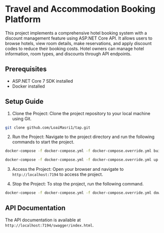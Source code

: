 # Travel and Accommodation Booking Platform

This project implements a comprehensive hotel booking system with a discount management feature using ASP.NET Core API. It allows users to browse hotels, view room details, make reservations, and apply discount codes to reduce their booking costs. Hotel owners can manage hotel information, room types, and discounts through API endpoints.

## Prerequisites

- ASP.NET Core 7 SDK installed
- Docker installed

## Setup Guide

1. Clone the Project: Clone the project repository to your local machine using Git.

```bash
git clone github.com/LoaiMasri1/tap.git
```

2. Run the Project: Navigate to the project directory and run the following commands to start the project.

```bash
docker-compose -f docker-compose.yml -f docker-compose.override.yml build
```

```bash
docker-compose -f docker-compose.yml -f docker-compose.override.yml up
```

3. Access the Project: Open your browser and navigate to `http://localhost:7194` to access the project.

4. Stop the Project: To stop the project, run the following command.

```bash
docker-compose -f docker-compose.yml -f docker-compose.override.yml down
```

## API Documentation

The API documentation is available at `http://localhost:7194/swagger/index.html`.
